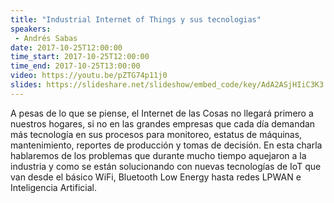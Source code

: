 ```yaml
---
title: "Industrial Internet of Things y sus tecnologias"
speakers:
 - Andrés Sabas
date: 2017-10-25T12:00:00
time_start: 2017-10-25T12:00:00
time_end: 2017-10-25T13:00:00
video: https://youtu.be/pZTG74p11j0
slides: https://slideshare.net/slideshow/embed_code/key/AdA2ASjHIiC3K3
---
```


<p><span>A pesas de lo que se piense, el Internet de las Cosas no llegará primero a nuestros hogares, si no en las grandes empresas que cada día demandan más tecnología en sus procesos para monitoreo, estatus de máquinas, mantenimiento, reportes de producción y tomas de decisión. En esta charla hablaremos de los problemas que durante mucho tiempo aquejaron a la industria y como se están solucionando con nuevas tecnologías de IoT que van desde el básico WiFi, Bluetooth Low Energy hasta redes LPWAN e Inteligencia Artificial.</span></p>